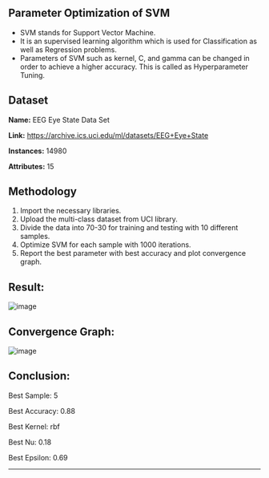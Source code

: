## Parameter Optimization of SVM
* SVM stands for Support Vector Machine.
* It is an supervised learning algorithm which is used for Classification as well as Regression problems. 
* Parameters of SVM such as kernel, C, and gamma can be changed in order to achieve a higher accuracy. This is called as Hyperparameter Tuning.

## Dataset
**Name:** EEG Eye State Data Set

**Link:** https://archive.ics.uci.edu/ml/datasets/EEG+Eye+State

**Instances:** 14980

**Attributes:** 15

## Methodology
1) Import the necessary libraries.
2) Upload the multi-class dataset from UCI library. 
3) Divide the data into 70-30 for training and testing with 10 different samples.
4) Optimize SVM for each sample with 1000 iterations.
5) Report the best parameter with best accuracy and plot convergence graph.

## Result:
![image](https://user-images.githubusercontent.com/74912353/233191838-77d0f613-2464-4514-a366-1e66d5a92f9b.png)

## Convergence Graph:
![image](https://user-images.githubusercontent.com/74912353/233192106-48dc15ae-bb68-4afb-9272-0bb3b77b020b.png)

## Conclusion:
Best Sample: 5

Best Accuracy: 0.88

Best Kernel: rbf

Best Nu: 0.18

Best Epsilon: 0.69

---

